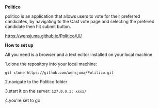 **Politico**

politico is an application that allows users to vote for their preferred candidates, by navigating to the 
Cast vote page and selecting the prefered candidate then hit submit button.

https://wensjuma.github.io/Politico/UI/

**How to set up**

All you need is a browser and a text editor installed on your local machine

1.clone the repository into your local machine:

`git clone https://github.com/wensjuma/Politico.git`

2.navigate to the Politico folder

3.start it on the server: `127.0.0.1: xxxx/`

4.you're set to go 

